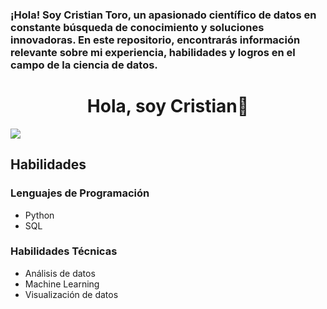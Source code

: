 ### ¡Hola! Soy Cristian Toro, un apasionado científico de datos en constante búsqueda de conocimiento y soluciones innovadoras. En este repositorio, encontrarás información relevante sobre mi experiencia, habilidades y logros en el campo de la ciencia de datos.

<div align="center">
<h1 align="center">Hola, soy Cristian👋</h1>
</div>
<img src="gs://storage-images-77d3f.appspot.com/_801f6a1e-68ce-4487-a165-63fb2108f44a (1).jpeg">

## Habilidades

### Lenguajes de Programación
- Python
- SQL

### Habilidades Técnicas
- Análisis de datos
- Machine Learning
- Visualización de datos

<!--
**Cristianfax-23/Cristianfax-23** is a ✨ _special_ ✨ repository because its `README.md` (this file) appears on your GitHub profile.

Here are some ideas to get you started:

- 🔭 I’m currently working on ...
- 🌱 I’m currently learning ...
- 👯 I’m looking to collaborate on ...
- 🤔 I’m looking for help with ...
- 💬 Ask me about ...
- 📫 How to reach me: ...
- 😄 Pronouns: ...
- ⚡ Fun fact: ...
-->
